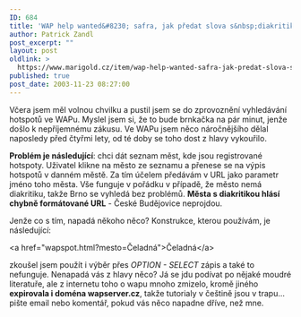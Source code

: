 ```yaml
---
ID: 684
title: 'WAP help wanted&#8230; safra, jak předat slova s&nbsp;diakritikou v&nbsp;URL ve wapu?'
author: Patrick Zandl
post_excerpt: ""
layout: post
oldlink: >
  https://www.marigold.cz/item/wap-help-wanted-safra-jak-predat-slova-s-diakritikou-v-url-ve-wapu
published: true
post_date: 2003-11-23 08:27:00
---
```

<p>
Včera jsem měl volnou chvilku a pustil jsem se do zprovoznění vyhledávání hotspotů ve WAPu. Myslel jsem si, že to bude brnkačka na pár minut, jenže došlo k nepříjemnému zákusu. Ve WAPu jsem něco náročnějšího dělal naposledy před čtyřmi lety, od té doby se toho dost z hlavy vykouřilo. </p>

<p>
<STRONG>Problém je následující</STRONG>: chci dát seznam měst, kde jsou registrované hotspoty. Uživatel klikne na město ze seznamu a přenese se na výpis hotspotů v danném městě. Za tím účelem předávám v URL jako parametr jméno toho města. Vše funguje v pořádku v případě, že město nemá diakritiku, takže Brno se vyhledá bez problémů. <STRONG>Města s diakritikou hlásí chybně formátované URL</STRONG> - České Budějovice neprojdou. </p>

<p>
Jenže co s tím, napadá někoho něco? Konstrukce, kterou používám, je následující:</p>

<p>
&lt;a href="wapspot.html?mesto=Čeladná"&gt;Čeladná&lt;/a&gt;</p>

<p>
zkoušel jsem použít i výběr přes <EM>OPTION - SELECT</EM> zápis a také to nefunguje. Nenapadá vás z hlavy něco? Já se jdu podívat po nějaké moudré literatuře, ale z internetu toho o wapu mnoho zmizelo, kromě jiného <STRONG>expirovala i doména wapserver.cz</STRONG>, takže tutorialy v češtině jsou v trapu... pište email nebo komentář, pokud vás něco napadne dříve, než mne.</p>
